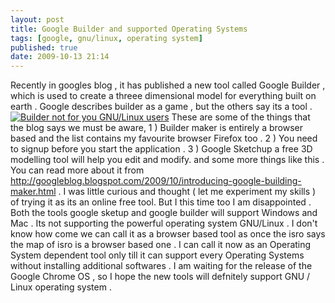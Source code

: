 ```yaml
---
layout: post
title: Google Builder and supported Operating Systems
tags: [google, gnu/linux, operating system]
published: true
date: 2009-10-13 21:14
---
```

Recently in googles blog , it has published a new tool called Google Builder , which is used to create a threee dimensional model for everything built on earth . Google describes builder as a game , but the others say its a tool .  [![Builder not for you GNU/Linux users](http://farm4.static.flickr.com/3524/4008305011_253151fe7d.jpg)](http://www.flickr.com/photos/harikt/4008305011/)  These are some of the things that the blog says we must be aware,  1 ) Builder maker is entirely a browser based and the list contains my favourite browser Firefox too .  2 ) You need to signup before you start the application .  3 ) Google Sketchup a free 3D modelling tool will help you edit and modify.  and some more things like this . You can read more about it from http://googleblog.blogspot.com/2009/10/introducing-google-building-maker.html .  I was little curious and thought ( let me experiment my skills ) of trying it as its an online free tool.  But I this time too I am disappointed . Both the tools google sketup and google builder will support Windows and Mac . Its not supporting the powerful operating system GNU/Linux . I don't know how come we can call it as a browser based tool as once the isro says the map of isro is a browser based one . I can call it now as an Operating System dependent tool only till it can support every Operating Systems without installing additional softwares .  I am waiting for the release of the Google Chrome OS , so I hope the new tools will defnitely support GNU / Linux operating system .   
